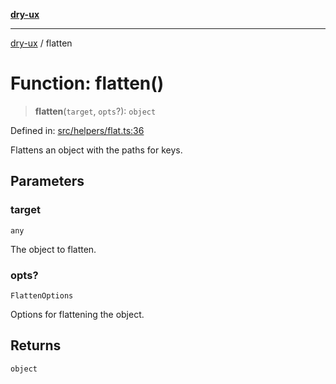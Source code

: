 [**dry-ux**](../README.md)

***

[dry-ux](../globals.md) / flatten

# Function: flatten()

> **flatten**(`target`, `opts`?): `object`

Defined in: [src/helpers/flat.ts:36](https://github.com/navedr/dry-ux/blob/b8fe047776f9e9943b5ac8e30a3dd152faaba227/src/helpers/flat.ts#L36)

Flattens an object with the paths for keys.

## Parameters

### target

`any`

The object to flatten.

### opts?

`FlattenOptions`

Options for flattening the object.

## Returns

`object`
